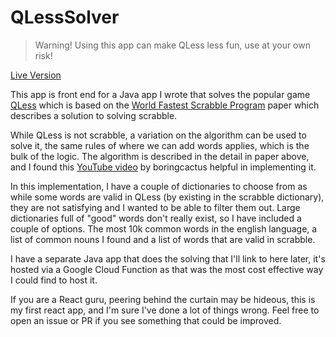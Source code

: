 # QLessSolver

> Warning! Using this app can make QLess less fun, use at your own risk!

[Live Version](https://TWalkerSMCM.github.io/QLessSolver/)

This app is front end for a Java app I wrote that solves the popular game [QLess](https://q-lessgame.com/) which is based on the [World Fastest Scrabble Program](https://www.cs.cmu.edu/afs/cs/academic/class/15451-s06/www/lectures/scrabble.pdf) paper which describes a solution to solving scrabble.

While QLess is not scrabble, a variation on the algorithm can be used to solve it, the same rules of where we can add words applies, which is the bulk of the logic. The algorithm is described in the detail in paper above, and I found this [YouTube video](https://www.youtube.com/watch?v=9cytoYiF9uY) by boringcactus helpful in implementing it. 

In this implementation, I have a couple of dictionaries to choose from as while some words are valid in QLess (by existing in the scrabble dictionary), they are not satisfying and I wanted to be able to filter them out. Large dictionaries full of "good" words don't really exist, so I have included a couple of options. The most 10k common words in the english language, a list of common nouns I found and a list of words that are valid in scrabble.

I have a separate Java app that does the solving that I'll link to here later, it's hosted via a Google Cloud Function as that was the most cost effective way I could find to host it.

If you are a React guru, peering behind the curtain may be hideous, this is my first react app, and I'm sure I've done a lot of things wrong. Feel free to open an issue or PR if you see something that could be improved.



